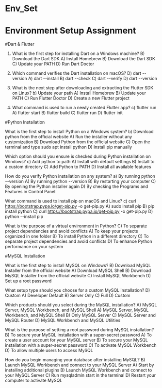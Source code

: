 # Env_Set

# Environment Setup Assignment

#Dart & Flutter

1. What is the first step for installing Dart on a Windows machine?
B) Download the Dart SDK
A) Install Homebrew
B) Download the Dart SDK
C) Update your PATH
D) Run Dart Doctor


2. Which command verifies the Dart installation on macOS?
D) dart --version
A) dart --install
B) dart --check
C) dart --verify
D) dart --version


3. What is the next step after downloading and extracting the Flutter SDK on Linux?
b) Update your path
A) Install Homebrew
B) Update your PATH
C) Run Flutter Doctor
D) Create a new Flutter project


4. What command is used to run a newly created Flutter app?
c) flutter run
A) flutter start
B) flutter build
C) flutter run
D) flutter init


#Python Installation

What is the first step to install Python on a Windows system?
b) Download python from the official website
A) Run the installer without any customization
B) Download Python from the official website
C) Open the terminal and type sudo apt install python
D) Install pip manually

Which option should you ensure is checked during Python installation on Windows?
c) Add python to path
A) Install with default settings
B) Install to a custom directory
C) Add Python to PATH
D) Install all available features

How do you verify Python installation on any system?
a) By running python --version
A) By running python --version
B) By restarting your computer
C) By opening the Python installer again
D) By checking the Programs and Features in Control Panel

What command is used to install pip on macOS and Linux?
c) curl https://bootstrap.pypa.io/get-pip.py -o get-pip.py
A) sudo install pip
B) pip install python
C) curl https://bootstrap.pypa.io/get-pip.py -o get-pip.py
D) python --install pip

What is the purpose of a virtual environment in Python?
C) To separate project dependencies and avoid conflicts
A) To keep your projects organized in one folder
B) To install Python in a different directory
C) To separate project dependencies and avoid conflicts
D) To enhance Python performance on your system

#MySQL Installation

What is the first step to install MySQL on Windows?
B) Download MySQL Installer from the official website
A) Download MySQL Shell
B) Download MySQL Installer from the official website
C) Install MySQL Workbench
D) Set up a root password

What setup type should you choose for a custom MySQL installation?
D) Custom
A) Developer Default
B) Server Only
C) Full
D) Custom

Which products should you select during the MySQL installation?
A) MySQL Server, MySQL Workbench, and MySQL Shell
A) MySQL Server, MySQL Workbench, and MySQL Shell
B) Only MySQL Server
C) MySQL Server and MySQL Router
D) MySQL Workbench and MySQL Utilities

What is the purpose of setting a root password during MySQL installation?
B) To secure your MySQL installation with a super-secret password
A) To create a user account for your MySQL server
B) To secure your MySQL installation with a super-secret password
C) To activate MySQL Workbench
D) To allow multiple users to access MySQL

How do you begin managing your database after installing MySQL?
B) Launch MySQL Workbench and connect to your MySQL Server
A) Start by installing additional plugins
B) Launch MySQL Workbench and connect to your MySQL Server
C) Run mysqladmin start in the terminal
D) Restart your computer to activate MySQL
